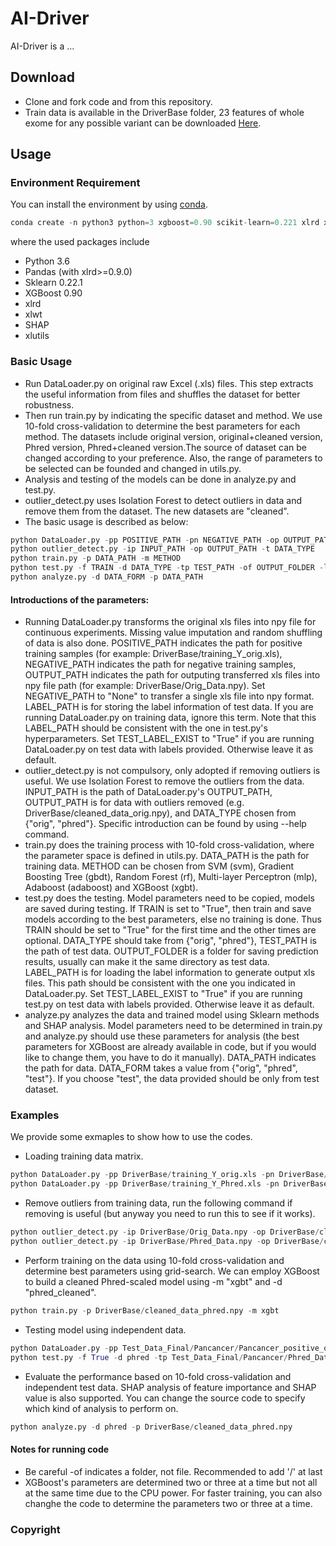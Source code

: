 # AI-Driver
AI-Driver is a ...

## Download
* Clone and fork code and from this repository.
* Train data is available in the DriverBase folder, 23 features of whole exome for any possible variant can be downloaded [Here](http://47.89.179.59/download/varcards.main.Phred_scaled.xls.gz).

## Usage
### Environment Requirement
You can install the environment by using [conda](https://docs.anaconda.com/anaconda/install/).
```python
conda create -n python3 python=3 xgboost=0.90 scikit-learn=0.221 xlrd xlwt xlutils pandas shap 
```
where the used packages include
* Python 3.6
* Pandas (with xlrd>=0.9.0)
* Sklearn 0.22.1
* XGBoost 0.90
* xlrd
* xlwt
* SHAP
* xlutils


### Basic Usage
* Run DataLoader.py on original raw Excel (.xls) files. This step extracts the useful information from files and shuffles the dataset for better robustness.
* Then run train.py by indicating the specific dataset and method. We use 10-fold cross-validation to determine the best parameters for each method. The datasets include original version, original+cleaned version, Phred version, Phred+cleaned version.The source of dataset can be changed according to your preference. Also, the range of parameters to be selected can be founded and changed in utils.py.  
* Analysis and testing of the models can be done in analyze.py and test.py.
* outlier_detect.py uses Isolation Forest to detect outliers in data and remove them from the dataset. The new datasets are "cleaned".
* The basic usage is described as below:
```python
python DataLoader.py -pp POSITIVE_PATH -pn NEGATIVE_PATH -op OUTPUT_PATH -lp LABEL_PATH -l TEST_LABEL_EXIST
python outlier_detect.py -ip INPUT_PATH -op OUTPUT_PATH -t DATA_TYPE
python train.py -p DATA_PATH -m METHOD
python test.py -f TRAIN -d DATA_TYPE -tp TEST_PATH -of OUTPUT_FOLDER -lp LABEL_PATH -l TEST_LABEL_EXIST
python analyze.py -d DATA_FORM -p DATA_PATH
```
#### Introductions of the parameters:
* Running DataLoader.py transforms the original xls files into npy file for continuous experiments. Missing value imputation 
and random shuffling of data is also done. POSITIVE_PATH indicates the path for positive training samples (for example: DriverBase/training_Y_orig.xls), 
NEGATIVE_PATH indicates the path for negative training samples, OUTPUT_PATH indicates the path for outputing transferred 
xls files into npy file path (for example: DriverBase/Orig_Data.npy). Set NEGATIVE_PATH to "None" to transfer a single xls file into npy format. LABEL_PATH
is for storing the label information of test data. If you are running DataLoader.py on training data, ignore this term. Note that this LABEL_PATH should be consistent
with the one in test.py's hyperparameters. Set TEST_LABEL_EXIST to "True" if you are running DataLoader.py on test data with labels provided. Otherwise leave it as default.
* outlier_detect.py is not compulsory, only adopted if removing outliers is useful. We use Isolation Forest to remove the outliers from the
data. INPUT_PATH is the path of DataLoader.py's OUTPUT_PATH, OUTPUT_PATH is for data with outliers removed (e.g. DriverBase/cleaned_data_orig.npy), 
and DATA_TYPE chosen from {"orig", "phred"}. Specific introduction can be found by using --help command. 
* train.py does the training process with 10-fold cross-validation, where the parameter space is defined in utils.py. DATA_PATH is the path for training data. 
METHOD can be chosen from SVM (svm), Gradient Boosting Tree (gbdt), Random Forest (rf),  Multi-layer Perceptron (mlp), Adaboost (adaboost) and XGBoost (xgbt).
* test.py does the testing. Model parameters need to be copied, models are saved during testing. If TRAIN is set to "True", then train and save models according to the best parameters, else no training is done. Thus
TRAIN should be set to "True" for the first time and the other times are optional. DATA_TYPE should take from {"orig", "phred"}, TEST_PATH is the path of test data. OUTPUT_FOLDER is a folder for saving prediction results, 
usually can make it the same directory as test data. LABEL_PATH is for loading the label information to generate output xls files. This path should be consistent with the one you indicated in DataLoader.py. Set TEST_LABEL_EXIST 
to "True" if you are running test.py on test data with labels provided. Otherwise leave it as default.
* analyze.py analyzes the data and trained model using Sklearn methods and SHAP analysis. Model parameters need to be determined in train.py and analyze.py should use these 
parameters for analysis (the best parameters for XGBoost are already available in code, but if you would like to change them, you have to do it manually). DATA_PATH indicates
the path for data. DATA_FORM takes a value from {"orig", "phred", "test"}. If you choose "test", the data provided should be only from test dataset.
  
### Examples
We provide some exmaples to show how to use the codes. 

* Loading training data matrix.
```python
python DataLoader.py -pp DriverBase/training_Y_orig.xls -pn DriverBase/training_N_orig.xls -op DriverBase/Orig_Data.npy 
python DataLoader.py -pp DriverBase/training_Y_Phred.xls -pn DriverBase/training_N_Phred.xls -op DriverBase/Phred_Data.npy
```
* Remove outliers from training data, run the following command if removing is useful (but anyway you need to run this to see if it works).
```python
python outlier_detect.py -ip DriverBase/Orig_Data.npy -op DriverBase/cleaned_data_orig.npy -t orig
python outlier_detect.py -ip DriverBase/Phred_Data.npy -op DriverBase/cleaned_data_phred.npy -t phred
```
* Perform training on the data using 10-fold cross-validation and determine best parameters using grid-search. We can employ XGBoost to build a cleaned Phred-scaled model using -m "xgbt" and -d "phred_cleaned".
```python
python train.py -p DriverBase/cleaned_data_phred.npy -m xgbt
```
* Testing model using independent data.
```python
python DataLoader.py -pp Test_Data_Final/Pancancer/Pancancer_positive_orig.xls -pn Test_Data_Final/Pancancer/Pancancer_negative_orig.xls -op Test_Data_Final/Pancancer/Phred_Data.npy -lp Test_Data_Final/Pancancer/label_phred.npy -l True
python test.py -f True -d phred -tp Test_Data_Final/Pancancer/Phred_Data.npy -of Test_Data_Final/Pancancer/ -lp Test_Data_Final/Pancancer/label_phred.npy -l True
```
* Evaluate the performance based on 10-fold cross-validation and independent test data. SHAP analysis of feature importance and SHAP value is also supported. You can change the source code to specify which kind of analysis to perform on. 
```python
python analyze.py -d phred -p DriverBase/cleaned_data_phred.npy
```
#### Notes for running code
- Be careful -of indicates a folder, not file. Recommended to add '/' at last
- XGBoost's parameters are determined two or three at a time but not all at the same time due to the CPU power. For faster training, you can also changhe the code to determine the parameters two or three at a time.


### Copyright
        